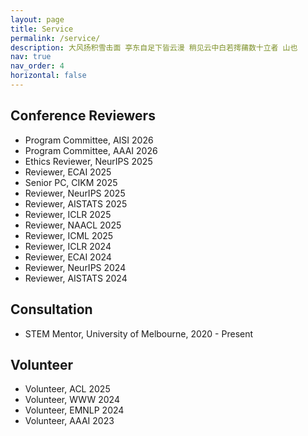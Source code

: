 ```yaml
---
layout: page
title: Service
permalink: /service/
description: 大风扬积雪击面 亭东自足下皆云漫 稍见云中白若摴蒱数十立者 山也
nav: true
nav_order: 4
horizontal: false
---
```


## Conference Reviewers

- Program Committee, AISI 2026
- Program Committee, AAAI 2026
- Ethics Reviewer, NeurIPS 2025
- Reviewer, ECAI 2025
- Senior PC, CIKM 2025 
- Reviewer, NeurIPS 2025
- Reviewer, AISTATS 2025
- Reviewer, ICLR 2025
- Reviewer, NAACL 2025
- Reviewer, ICML 2025
- Reviewer, ICLR 2024
- Reviewer, ECAI 2024
- Reviewer, NeurIPS 2024
- Reviewer, AISTATS 2024

## Consultation

- STEM Mentor, University of Melbourne, 2020 - Present

## Volunteer

- Volunteer, ACL 2025
- Volunteer, WWW 2024
- Volunteer, EMNLP 2024
- Volunteer, AAAI 2023
